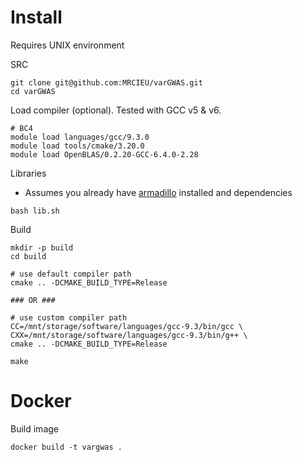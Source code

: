 # Install

Requires UNIX environment

SRC

```shell
git clone git@github.com:MRCIEU/varGWAS.git
cd varGWAS
```

Load compiler (optional). Tested with GCC v5 & v6.

```shell
# BC4
module load languages/gcc/9.3.0
module load tools/cmake/3.20.0
module load OpenBLAS/0.2.20-GCC-6.4.0-2.28  
```

Libraries

- Assumes you already have [armadillo](http://arma.sourceforge.net/download.html) installed and dependencies

```shell
bash lib.sh
```

Build

```shell
mkdir -p build
cd build

# use default compiler path
cmake .. -DCMAKE_BUILD_TYPE=Release

### OR ###

# use custom compiler path
CC=/mnt/storage/software/languages/gcc-9.3/bin/gcc \
CXX=/mnt/storage/software/languages/gcc-9.3/bin/g++ \
cmake .. -DCMAKE_BUILD_TYPE=Release

make
```

# Docker

Build image

```shell
docker build -t vargwas .
```
